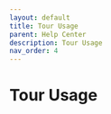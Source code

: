 ```yaml
---
layout: default
title: Tour Usage
parent: Help Center
description: Tour Usage
nav_order: 4
---
```


# Tour Usage
